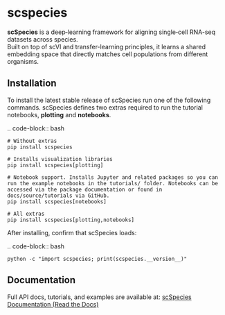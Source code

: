 # scspecies

**scSpecies** is a deep‐learning framework for aligning single‐cell RNA-seq datasets across species.  
Built on top of scVI and transfer-learning principles, it learns a shared embedding space that directly matches cell populations from different organisms.

## Installation

To install the latest stable release of scSpecies run one of the following commands.
scSpecies defines two extras required to run the tutorial notebooks, **plotting** and **notebooks**.

.. code-block:: bash

    # Without extras
    pip install scspecies

    # Installs visualization libraries
    pip install scspecies[plotting]

    # Notebook support. Installs Jupyter and related packages so you can run the example notebooks in the tutorials/ folder. Notebooks can be accessed via the package documentation or found in docs/source/tutorials via GitHub.
    pip install scspecies[notebooks]

    # All extras
    pip install scspecies[plotting,notebooks]


After installing,  confirm that scSpecies loads:

.. code-block:: bash

    python -c "import scspecies; print(scspecies.__version__)"
    
## Documentation 

Full API docs, tutorials, and examples are available at:
[scSpecies Documentation (Read the Docs)](https://scspecies.readthedocs.io/en/latest/)